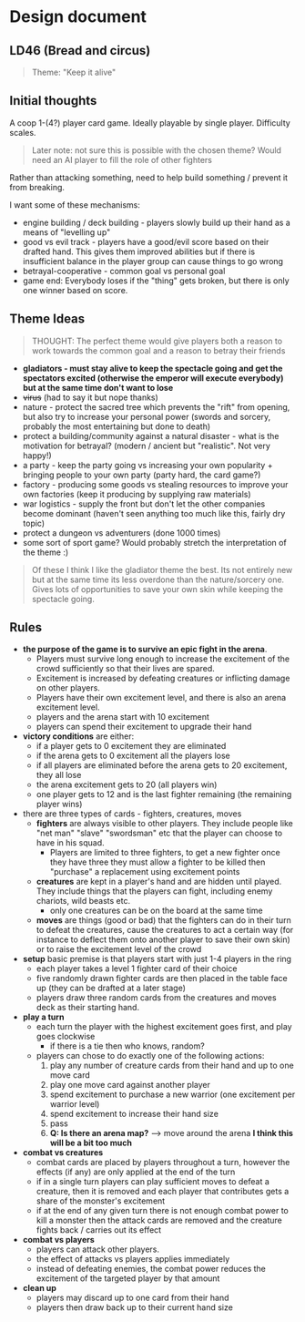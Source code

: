 # Design document

## LD46 (Bread and circus)

> Theme: "Keep it alive"

## Initial thoughts

A coop 1-(4?) player card game. Ideally playable by single player. Difficulty scales.

> Later note: not sure this is possible with the chosen theme? Would need an AI
> player to fill the role of other fighters

Rather than attacking something, need to help build something / prevent it from
breaking.

I want some of these mechanisms:

- engine building / deck building - players slowly build up their hand as a
  means of "levelling up"
- good vs evil track - players have a good/evil score based on their drafted
  hand. This gives them improved abilities but if there is insufficient balance
  in the player group can cause things to go wrong
- betrayal-cooperative - common goal vs personal goal
- game end: Everybody loses if the "thing" gets broken, but there is only one
  winner based on score.

## Theme Ideas

> THOUGHT: The perfect theme would give players both a reason to work towards the common
> goal and a reason to betray their friends

- **gladiators - must stay alive to keep the spectacle going and get the
  spectators excited (otherwise the emperor will execute everybody) but at the
  same time don't want to lose**
- ~~virus~~ (had to say it but nope thanks)
- nature - protect the sacred tree which prevents the "rift" from opening, but
  also try to increase your personal power (swords and sorcery, probably the
  most entertaining but done to death)
- protect a building/community against a natural disaster - what is the
  motivation for betrayal? (modern / ancient but "realistic". Not very happy!)
- a party - keep the party going vs increasing your own popularity + bringing
  people to your own party (party hard, the card game?)
- factory - producing some goods vs stealing resources to improve your own
  factories (keep it producing by supplying raw materials)
- war logistics - supply the front but don't let the other companies become
  dominant (haven't seen anything too much like this, fairly dry topic)
- protect a dungeon vs adventurers (done 1000 times)
- some sort of sport game? Would probably stretch the interpretation of the
  theme :)

> Of these I think I like the gladiator theme the best. Its not entirely new but
> at the same time its less overdone than the nature/sorcery one. Gives lots of
> opportunities to save your own skin while keeping the spectacle going.

## Rules

- **the purpose of the game is to survive an epic fight in the arena**.
  - Players must survive long enough to increase the excitement of the crowd
    sufficiently so that their lives are spared.
  - Excitement is increased by defeating creatures or inflicting damage on other
    players.
  - Players have their own excitement level, and there is also an arena
    excitement level.
  - players and the arena start with 10 excitement
  - players can spend their excitement to upgrade their hand
- **victory conditions** are either:
  - if a player gets to 0 excitement they are eliminated
  - if the arena gets to 0 excitement all the players lose
  - if all players are eliminated before the arena gets to 20 excitement, they all lose
  - the arena excitement gets to 20 (all players win)
  - one player gets to 12 and is the last fighter remaining (the remaining player wins)
- there are three types of cards - fighters, creatures, moves
  - **fighters** are always visible to other players. They include people like
    "net man" "slave" "swordsman" etc that the player can choose to have in his
    squad.
    - Players are limited to three fighters, to get a new fighter once they have
      three they must allow a fighter to be killed then "purchase" a replacement
      using excitement points
  - **creatures** are kept in a player's hand and are hidden until played. They
    include things that the players can fight, including enemy chariots, wild
    beasts etc.
    - only one creatures can be on the board at the same time
  - **moves** are things (good or bad) that the fighters can do in their turn to
    defeat the creatures, cause the creatures to act a certain way (for instance
    to deflect them onto another player to save their own skin) or to raise the
    excitement level of the crowd
- **setup** basic premise is that players start with just 1-4 players in the ring
  - each player takes a level 1 fighter card of their choice
  - five randomly drawn fighter cards are then placed in the table face up (they
    can be drafted at a later stage)
  - players draw three random cards from the creatures and moves deck as their
    starting hand.
- **play a turn**
  - each turn the player with the highest excitement goes first, and play goes clockwise
    - if there is a tie then who knows, random?
  - players can chose to do exactly one of the following actions:
    1. play any number of creature cards from their hand and up to one move card
    2. play one move card against another player
    3. spend excitement to purchase a new warrior (one excitement per warrior level)
    4. spend excitement to increase their hand size
    5. pass
    6. **Q: Is there an arena map?** --> move around the arena **I think this will be a bit too much**
- **combat vs creatures**
  - combat cards are placed by players throughout a turn, however the effects
    (if any) are only applied at the end of the turn
  - if in a single turn players can play sufficient moves to defeat a creature,
    then it is removed and each player that contributes gets a share of the
    monster's excitement
  - if at the end of any given turn there is not enough combat power to kill a
    monster then the attack cards are removed and the creature fights back /
    carries out its effect
- **combat vs players**
  - players can attack other players.
  - the effect of attacks vs players applies immediately
  - instead of defeating enemies, the combat power reduces the excitement of the
    targeted player by that amount
- **clean up**
  - players may discard up to one card from their hand
  - players then draw back up to their current hand size

